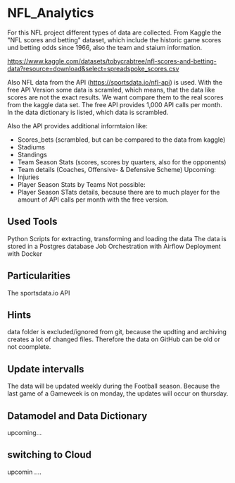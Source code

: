 # NFL_Analytics

For this NFL project different types of data are collected. From Kaggle the "NFL scores and betting" dataset, which
include the historic game scores und betting odds since 1966, also the team and staium information.

https://www.kaggle.com/datasets/tobycrabtree/nfl-scores-and-betting-data?resource=download&select=spreadspoke_scores.csv

Also NFL data from the API (https://sportsdata.io/nfl-api) is used. With the free API Version some data is scramled,
which means, that the data like scores are not the exact results. We want compare them to the real scores from the kaggle data set.
The free API provides 1,000 API calls per month. In the data dictionary is listed, which data is scrambled.

Also the API provides additional informtaion like:
- Scores_bets (scrambled, but can be compared to the data from kaggle)
- Stadiums
- Standings 
- Team Season Stats (scores, scores by quarters, also for the opponents)
- Team details (Coaches, Offensive- & Defensive Scheme)
Upcoming:
- Injuries
- Player Season Stats by Teams
Not possible:
 - Player Season STats details, because  there are to much player for the amount of API calls per month with the free version.

## Used Tools
Python Scripts for extracting, transforming and loading the data
The data is stored in a Postgres database
Job Orchestration with Airflow
Deployment with Docker

## Particularities
The sportsdata.io API 

## Hints
data folder is excluded/ignored from git, because the updting and archiving creates a lot of changed files. 
Therefore the data on GitHub can be old or not coomplete.

## Update intervalls
The data will be updated weekly during the Football season. Because the last game of a Gameweek is on monday, the updates will occur on thursday.


## Datamodel and Data Dictionary
upcoming...


## switching to Cloud
upcomin ....